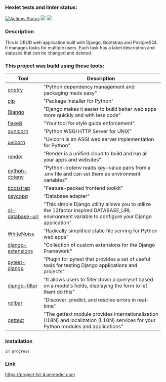 ### Hexlet tests and linter status:
[![Actions Status](https://github.com/AleksandrKosmylev/python-project-52/actions/workflows/hexlet-check.yml/badge.svg)](https://github.com/AleksandrKosmylev/python-project-52/actions)
<a href="https://codeclimate.com/github/AleksandrKosmylev/python-project-52/maintainability"><img src="https://api.codeclimate.com/v1/badges/b2b19f9e136aacd51bd4/maintainability" /></a>
<a href="https://codeclimate.com/github/AleksandrKosmylev/python-project-52/test_coverage"><img src="https://api.codeclimate.com/v1/badges/b2b19f9e136aacd51bd4/test_coverage" /></a>

### Description
This is CRUD web application built with Django, Bootstrap and PostgreSQL.
It manages tasks for multiple users.
Each task has a label description and statuses that can be changed and deleted.

### This project was build using these tools:
| Tool                                                                        | Description                                             |
|-----------------------------------------------------------------------------|---------------------------------------------------------|
| [poetry](https://python-poetry.org/)                                        | "Python dependency management and packaging made easy"  |
| [pip](https://pypi.org/project/pip/)                                        | "Package installer for Python"                          |
| [Django](https://www.djangoproject.com/)                                    | "Django makes it easier to build better web apps more quickly and with less code" |
| [flake8](https://flake8.pycqa.org/)                                         | "Your tool for style guide enforcement" |
| [gunicorn](https://docs.gunicorn.org/en/stable/)                            | "Python WSGI HTTP Server for UNIX" |
| [uvicorn](https://www.uvicorn.org/)                                         | "Uvicorn is an ASGI web server implementation for Python" |
| [render](https://docs.render.com/)                                          | "Render is a unified cloud to build and run all your apps and websites" |
| [python-dotenv](https://pypi.org/project/python-dotenv/)                    | "Python-dotenv reads key-value pairs from a .env file and can set them as environment variables" |
| [bootstrap](https://getbootstrap.com/)                                      | "Feature-packed frontend toolkit" |
| [psycopg](https://www.psycopg.org/docs/index.html)                          | "Database adapter" |
| [dj-database-url](https://pypi.org/project/dj-database-url/)                | "This simple Django utility allows you to utilize the 12factor inspired DATABASE_URL environment variable to configure your Django application" |
| [WhiteNoise](https://whitenoise.readthedocs.io/en/stable/index.html)        | "Radically simplified static file serving for Python web apps" |
| [django-extensions](https://django-extensions.readthedocs.io/en/latest/)    | "Collection of custom extensions for the Django Framework" |
| [pytest-django](https://pytest-django.readthedocs.io/en/latest/)            | "Plugin for pytest that provides a set of useful tools for testing Django applications and projects" |
| [django-filter](https://django-filter.readthedocs.io/en/stable/)            | "It allows users to filter down a queryset based on a model’s fields, displaying the form to let them do this" |
| [rollbar](https://rollbar.com/)                                             | "Discover, predict, and resolve errors in real-time" |
| [gettext](https://docs.python.org/3/library/gettext.html)                   | "The gettext module provides internationalization (I18N) and localization (L10N) services for your Python modules and applications" |

### Installation
    
    in progress


### Link

https://project-lvl-4.onrender.com